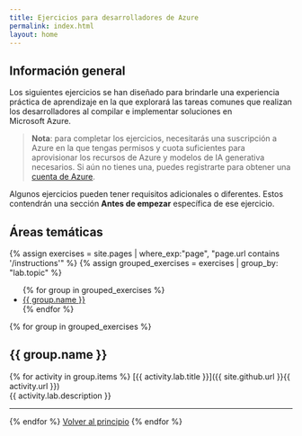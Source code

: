 ```yaml
---
title: Ejercicios para desarrolladores de Azure
permalink: index.html
layout: home
---
```


## Información general

Los siguientes ejercicios se han diseñado para brindarle una experiencia práctica de aprendizaje en la que explorará las tareas comunes que realizan los desarrolladores al compilar e implementar soluciones en Microsoft Azure.

> **Nota**: para completar los ejercicios, necesitarás una suscripción a Azure en la que tengas permisos y cuota suficientes para aprovisionar los recursos de Azure y modelos de IA generativa necesarios. Si aún no tienes una, puedes registrarte para obtener una [cuenta de Azure](https://azure.microsoft.com/free). 

Algunos ejercicios pueden tener requisitos adicionales o diferentes. Estos contendrán una sección **Antes de empezar** específica de ese ejercicio.

## Áreas temáticas
{% assign exercises = site.pages | where_exp:"page", "page.url contains '/instructions'" %} {% assign grouped_exercises = exercises | group_by: "lab.topic" %}

<ul>
{% for group in grouped_exercises %}
<li><a href="#{{ group.name | slugify }}">{{ group.name }}</a></li>
{% endfor %}
</ul>

{% for group in grouped_exercises %}

## <a id="{{ group.name | slugify }}"></a>{{ group.name }} 

{% for activity in group.items %} [{{ activity.lab.title }}]({{ site.github.url }}{{ activity.url }}) <br/> {{ activity.lab.description }}

---

{% endfor %} <a href="#overview">Volver al principio</a> {% endfor %}

